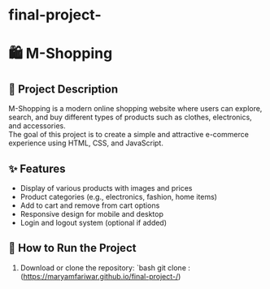 # final-project-
# 🛍️ M-Shopping

## 📖 Project Description
M-Shopping is a modern online shopping website where users can explore, search, and buy different types of products such as clothes, electronics, and accessories.  
The goal of this project is to create a simple and attractive e-commerce experience using HTML, CSS, and JavaScript.

## ✨ Features
- Display of various products with images and prices  
- Product categories (e.g., electronics, fashion, home items)  
- Add to cart and remove from cart options  
- Responsive design for mobile and desktop  
- Login and logout system (optional if added)

## 🚀 How to Run the Project
1. Download or clone the repository:
   `bash
git clone : (https://maryamfariwar.github.io/final-project-/)
